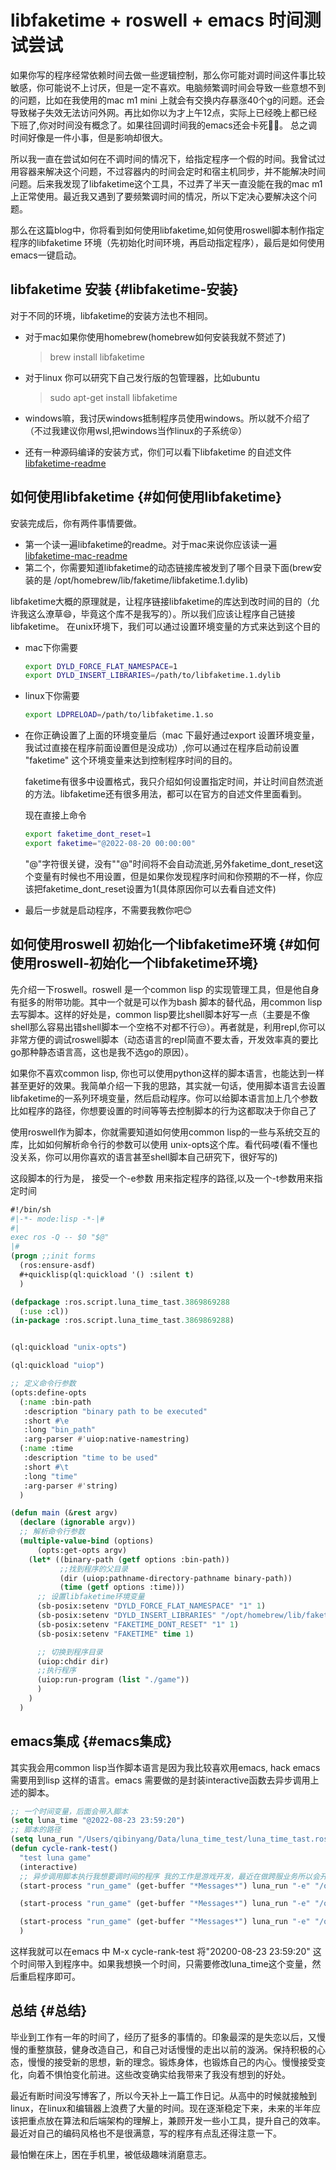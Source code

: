 # libfaketime + roswell + emacs 时间测试尝试


<!--more-->

如果你写的程序经常依赖时间去做一些逻辑控制，那么你可能对调时间这件事比较敏感，你可能说不上讨厌，但是一定不喜欢。电脑频繁调时间会导致一些意想不到的问题，比如在我使用的mac m1 mini 上就会有交换内存暴涨40个g的问题。还会导致梯子失效无法访问外网。再比如你以为才上午12点，实际上已经晚上都已经下班了,你对时间没有概念了。如果往回调时间我的emacs还会卡死😮‍💨。 总之调时间好像是一件小事，但是影响却很大。

所以我一直在尝试如何在不调时间的情况下，给指定程序一个假的时间。我曾试过用容器来解决这个问题，不过容器内的时间会定时和宿主机同步，并不能解决时间问题。后来我发现了libfaketime这个工具，不过弄了半天一直没能在我的mac m1 上正常使用。最近我又遇到了要频繁调时间的情况，所以下定决心要解决这个问题。

那么在这篇blog中，你将看到如何使用libfaketime,如何使用roswell脚本制作指定程序的libfaketime 环境（先初始化时间环境，再启动指定程序），最后是如何使用emacs一键启动。


## libfaketime 安装 {#libfaketime-安装}

对于不同的环境，libfaketime的安装方法也不相同。

-   对于mac如果你使用homebrew(homebrew如何安装我就不赘述了)

    > brew install libfaketime

-   对于linux 你可以研究下自己发行版的包管理器，比如ubuntu

    > sudo apt-get install libfaketime

-   windows嘛，我讨厌windows抵制程序员使用windows。所以就不介绍了（不过我建议你用wsl,把windows当作linux的子系统😝）

-   还有一种源码编译的安装方式，你们可以看下libfaketime 的自述文件[libfaketime-readme](https://github.com/wolfcw/libfaketime/blob/master/README)


## 如何使用libfaketime {#如何使用libfaketime}

安装完成后，你有两件事情要做。

-   第一个读一遍libfaketime的readme。对于mac来说你应该读一遍[libfaketime-mac-readme](https://github.com/wolfcw/libfaketime/blob/master/README.OSX)
-   第二个，你需要知道libfaketime的动态链接库被发到了哪个目录下面(brew安装的是 /opt/homebrew/lib/faketime/libfaketime.1.dylib)

libfaketime大概的原理就是，让程序链接libfaketime的库达到改时间的目的（允许我这么潦草😄，毕竟这个库不是我写的）。所以我们应该让程序自己链接libfaketime。
在unix环境下，我们可以通过设置环境变量的方式来达到这个目的

-   mac下你需要
    ```sh
    export DYLD_FORCE_FLAT_NAMESPACE=1
    export DYLD_INSERT_LIBRARIES=/path/to/libfaketime.1.dylib
    ```
-   linux下你需要
    ```sh
    export LDPRELOAD=/path/to/libfaketime.1.so
    ```

-   在你正确设置了上面的环境变量后（mac 下最好通过export 设置环境变量，我试过直接在程序前面设置但是没成功）,你可以通过在程序启动前设置 "faketime" 这个环境变量来达到控制程序时间的目的。

    faketime有很多中设置格式，我只介绍如何设置指定时间，并让时间自然流逝的方法。libfaketime还有很多用法，都可以在官方的自述文件里面看到。

    现在直接上命令
    ```sh
    export faketime_dont_reset=1
    export faketime="@2022-08-20 00:00:00"
    ```
    "@"字符很关键，没有""@"时间将不会自动流逝,另外faketime_dont_reset这个变量有时候也不用设置，但是如果你发现程序时间和你预期的不一样，你应该把faketime_dont_reset设置为1(具体原因你可以去看自述文件)

-   最后一步就是启动程序，不需要我教你吧😊


## 如何使用roswell 初始化一个libfaketime环境 {#如何使用roswell-初始化一个libfaketime环境}

先介绍一下roswell。roswell 是一个common lisp 的实现管理工具，但是他自身有挺多的附带功能。其中一个就是可以作为bash 脚本的替代品，用common lisp 去写脚本。这样的好处是，common lisp要比shell脚本好写一点（主要是不像shell那么容易出错shell脚本一个空格不对都不行😒）。再者就是，利用repl,你可以非常方便的调试roswell脚本（动态语言的repl简直不要太香，开发效率真的要比go那种静态语言高，这也是我不选go的原因）。

如果你不喜欢common lisp, 你也可以使用python这样的脚本语言，也能达到一样甚至更好的效果。我简单介绍一下我的思路，其实就一句话，使用脚本语言去设置libfaketime的一系列环境变量，然后启动程序。你可以给脚本语言加上几个参数 比如程序的路径，你想要设置的时间等等去控制脚本的行为这都取决于你自己了

使用roswell作为脚本，你就需要知道如何使用common lisp的一些与系统交互的库，比如如何解析命令行的参数可以使用 unix-opts这个库。看代码喽(看不懂也没关系，你可以用你喜欢的语言甚至shell脚本自己研究下，很好写的)

这段脚本的行为是， 接受一个-e参数 用来指定程序的路径,以及一个-t参数用来指定时间

```lisp
#!/bin/sh
#|-*- mode:lisp -*-|#
#|
exec ros -Q -- $0 "$@"
|#
(progn ;;init forms
  (ros:ensure-asdf)
  #+quicklisp(ql:quickload '() :silent t)
  )

(defpackage :ros.script.luna_time_tast.3869869288
  (:use :cl))
(in-package :ros.script.luna_time_tast.3869869288)


(ql:quickload "unix-opts")

(ql:quickload "uiop")

;; 定义命令行参数
(opts:define-opts
  (:name :bin-path
   :description "binary path to be executed"
   :short #\e
   :long "bin_path"
   :arg-parser #'uiop:native-namestring)
  (:name :time
   :description "time to be used"
   :short #\t
   :long "time"
   :arg-parser #'string)
  )

(defun main (&rest argv)
  (declare (ignorable argv))
  ;; 解析命令行参数
  (multiple-value-bind (options)
      (opts:get-opts argv)
    (let* ((binary-path (getf options :bin-path))
           ;;找到程序的父目录
           (dir (uiop:pathname-directory-pathname binary-path))
           (time (getf options :time)))
      ;; 设置libfaketime环境变量
      (sb-posix:setenv "DYLD_FORCE_FLAT_NAMESPACE" "1" 1)
      (sb-posix:setenv "DYLD_INSERT_LIBRARIES" "/opt/homebrew/lib/faketime/libfaketime.1.dylib" 1)
      (sb-posix:setenv "FAKETIME_DONT_RESET" "1" 1)
      (sb-posix:setenv "FAKETIME" time 1)

      ;; 切换到程序目录
      (uiop:chdir dir)
      ;;执行程序
      (uiop:run-program (list "./game"))
      )
    )
  )
```


## emacs集成 {#emacs集成}

其实我会用common lisp当作脚本语言是因为我比较喜欢用emacs, hack emacs需要用到lisp 这样的语言。emacs 需要做的是封装interactive函数去异步调用上述的脚本。

```lisp
;; 一个时间变量，后面会带入脚本
(setq luna_time "@2022-08-23 23:59:20")
;; 脚本的路径
(setq luna_run "/Users/qibinyang/Data/luna_time_test/luna_time_tast.ros")
(defun cycle-rank-test()
  "test luna game"
  (interactive)
  ;; 异步调用脚本执行我想要调时间的程序 我的工作是游戏开发，最近在做跨服业务所以会开三个
  (start-process "run_game" (get-buffer "*Messages*") luna_run "-e" "/opt/cycle_test/game/game" "-t" luna_time)

  (start-process "run_game" (get-buffer "*Messages*") luna_run "-e" "/opt/cycle_test/game2/game" "-t" luna_time)

  (start-process "run_game" (get-buffer "*Messages*") luna_run "-e" "/opt/cycle_test/game_center/game" "-t" luna_time)
  )
```

这样我就可以在emacs 中 M-x cycle-rank-test 将"20200-08-23 23:59:20" 这个时间带入到程序中。如果我想换一个时间，只需要修改luna_time这个变量，然后重启程序即可。


## 总结 {#总结}

毕业到工作有一年的时间了，经历了挺多的事情的。印象最深的是失恋以后，又慢慢的重整旗鼓，健身改造自己，和自己对话慢慢的走出以前的漩涡。保持积极的心态，慢慢的接受新的思想，新的理念。锻炼身体，也锻炼自己的内心。慢慢接受变化，向着不惧怕变化前进。这些改变确实给我带来了我没有想到的好处。

最近有断时间没写博客了，所以今天补上一篇工作日记。从高中的时候就接触到linux，在linux和编辑器上浪费了大量的时间。现在逐渐稳定下来，未来的半年应该把重点放在算法和后端架构的理解上，兼顾开发一些小工具，提升自己的效率。最近对自己的编码风格也不是很满意，写的程序有点乱还得注意一下。

最怕懒在床上，困在手机里，被低级趣味消磨意志。

